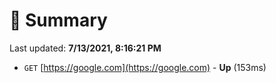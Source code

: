 # 📖 Summary
Last updated: **7/13/2021, 8:16:21 PM**

- `GET` [https://google.com](https://google.com) - **Up** (153ms)
